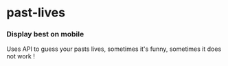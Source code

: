 # past-lives
### Display best on mobile

Uses API to guess your pasts lives, sometimes it's funny, sometimes it does not work !


